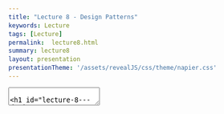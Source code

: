 ```yaml
---
title: "Lecture 8 - Design Patterns"
keywords: Lecture
tags: [Lecture]
permalink:  lecture8.html
summary: lecture8
layout: presentation
presentationTheme: '/assets/revealJS/css/theme/napier.css' 
---
```

<section data-markdown data-separator="^\n---\n$" data-separator-vertical="^\n--\n$">
<textarea data-template>

# Lecture 8 - Design Patterns
### SET09121 - Games Engineering

<br><br>
Kevin Chalmers and Sam Serrels

School of Computing. Edinburgh Napier University


---

# Recommended Reading

Game Programming Patterns - Robert Nystrom

![image](assets/images/game_patterns_book.jpg)



---

# Review of UML


---

# What is UML?

- UML stands for the Unified Modelling Language.
- UML allows us to model software from various viewpoints.
    - The structure of the software.
        - Class diagram.
    - The behaviour of the software.
        - Use case diagram.
        - Activity diagram.
        - State diagram.
    - The interaction within the software.
        - Sequence diagram.
- UML can be integrated into any software development process.
    - Analysis and requirements gathering.
    - System design.
- UML essentially provides a schematic of our software.

---

# When to Use UML

- There are five diagrams I find useful.
    - Use case diagrams -- overall requirements gathering.
    - Activity diagrams -- flow chart of behaviour.
    - Class diagrams -- main system design.
    - Sequence diagrams -- individual steps and interaction between components.
    - State diagrams -- model object or system state.
- **Use diagrams whenever possible!** 
 - Working out on paper how something works is always easier than banging your head off your code, even if the diagram is rough.
 - Trust me, I've been there.


---

# What are Design Patterns?


---

# What are Design Patterns?

- A design pattern is a reusable solution to a commonly occurring problem when designing software.
- Reusable is the key here.
    - Engineering is about reusing existing solutions whenever possible.
    - Other engineering disciplines have reusable solutions to given problems.
- When we look at our software development problems from a high enough abstraction level we will see lots of areas of reuse.

![image](assets/images/software_development.png) <!-- .element width="45%"  -->
 

---

# Reading UML for Patterns

- The important factor we are going to cover is our ability to recognise and implement patterns from UML.
- We're not expecting you to find patterns online, try to determine if they are useful, and then try and integrate them.

![image](assets/images/patterns.png) <!-- .element width="100%"  -->


---

# Useful Design Patterns for Games


---

# Types of Patterns

- Design patterns can be divided into a number of categories based on the type of problem they try and solve.
 - **Creational** patterns
    - Used for, or dictate, object creation mechanisms.
 - **Structural** patterns,
    - Allow control of the relationships between objects.
 - **Behavioural** patterns,
    - Used to control common communication patterns between objects.
- We have already used a pattern from each of these categories.


---

# Singleton


---

# Singleton Pattern 
![image](assets/images/singleton.png) <!-- .element width="80%"  -->


---

# Singleton Pattern

- The Singleton pattern lets us ensure that only one instance of a given class ever exists.
- The pattern is good when we want to control and coordinate particular operations in our system.
    - E.g. A game only has one GameController for tracking gamestate and flow.
    - Our game engine wants to ensure control over game entities at particular stages.
- Singletons are good for providing a centralised approach to access a particular part of the system.
    - Almost like providing a global attribute.
- There are numerous approaches to ensure Singleton behaviour.


---

# Composite Pattern 

![image](assets/images/composite.png) <!-- .element width="80%"  -->


---

# Composite Pattern

- The Composite pattern allows us to treat objects and compositions of objects in a uniform manner.
- We tell our game to update, it tells the entity manager to update, which tells the entities to update, etc.
- A pure compositional pattern has components and compositions of components that look the same.
    - In Object-Oriented Software Development you could add buttons to panels, and panels to other panels or windows. The window just treats the panel as any other component.
- We take a less pure approach but we are still composing groups of objects with uniform interfaces.


---

# Iterator Pattern 

![image](assets/images/iterator.png) <!-- .element width="80%"  -->


---

# Iterator Pattern

- The iterator pattern allows us to access the individual elements of a collection of objects (aggregate) in a uniform manner without exposing the collection structure underneath.
- One of the most useful (and oldest) patterns available.
    - Create a collection.
    - Add objects to collection.
    - Iterate through collection when needed and perform individual actions.


---

# Mediator Pattern 
![image](assets/images/mediator.png) <!-- .element width="80%"  -->


---

# Mediator Pattern

- The Mediator pattern provides a unified interface to a set of objects in a system.
- Objects no longer communicate directly with each other, but instead communicate through the mediator.
- This reduces the dependencies between communicating objects, thereby reducing coupling.
- Mediator is very common pattern in GUI systems.
    - Event based programming.
    - Message passing. 
- The mediator pattern is useful for building messaging systems as it detaches the components. It is a loose coupling approach.


---

# State Pattern 
![image](assets/images/state.png) <!-- .element width="80%"  -->


---

# State Pattern

- Allows us to encapsulate an object's state within another object.
- We can switch the state object at any time during runtime.
    - Effectively changing the behaviour of the object.
- For example the ghost in PacMan.
    - Current state is chase PacMan.
    - When PacMan eats a power pill the ghost changes state to evade PacMan.
    - When power pill timer runs out state changes back to chase PacMan.
- The different behaviours are programmed in different objects. The ghost simply calls the state class when it updates.


---

# Strategy Pattern 

![image](assets/images/strategy.png) <!-- .element width="80%"  -->


---

# Strategy Pattern

- Sometimes we want to maintain a set of algorithms that an object can execute at given times.
- In general the algorithms that need to be used are not known until runtime.
    - The PacMan example previously code equally be achieved by the strategy pattern.
- Again this is a good AI pattern allowing us to interchange behaviours at given points.
- Notice that the state and strategy patterns are also very similar (structurally identical). They have different purposes but can be used fairly interchangeably.


---

# Manager Pattern 

![image](assets/images/manager.png) <!-- .element width="80%"  -->


---

# Manager Pattern

- We want to have a centralised repository and control point for a collection of objects.
- The manager object keeps track of objects of a particular type and maintains them in a data collection.
- The manager object also performs group operations on the collection of objects when required.
- The manager pattern is something we've identified when making the game engine.
    - There are similar patterns such as the Boss pattern.
    - We are free to define our own patterns.


---

# Data-driven Design Pattern 

![image](assets/images/data-driven-uml.png) <!-- .element width="95%"  -->


---

# Data-driven Design Pattern

- Having each object contain its own data is not-necessarily efficient.
- Data layout in memory means certain functions are going to jump around memory, which is expensive.
- Also, it can lead to costs in copying objects around.
- A better idea is to store data objects in data owning objects.
- A functional object (one that has actual methods) then has access to these objects as required.
- This makes everything much easier to manage -- although some OO purists think it isn't OO any more


---

# Recognising Design Patterns

- You will be surprised how often design patterns pop-up when developing software.
- Some patterns are even built into languages and frameworks that you have used.
    - `foreach` in C# is an iterator.
    - C# also has delegates.
    - Python has decorators.
    - Java provides the observer pattern.
- To recognise a pattern you need to first recognise the problem you are trying to solve.
    - Again, this means doing a higher-level analysis.
- If you find you are doing the same thing over and over again, chances are you have a pattern.


---

# Summary


---

# Summary

- Design patterns are a very important tool in the software engineer's toolbox.
    - Reusable solutions to particular problems.
    - Simplify existing solutions.
    - Patterns have proven usefulness.
- Understanding design patterns is probably the most important skill you can pick up at this stage of your programming education.
    - Object-oriented Software Development touched on these areas.
- Knowing when and where to use a design pattern can save you a lot of effort.
    - And there are a lot of potential patterns out there.
